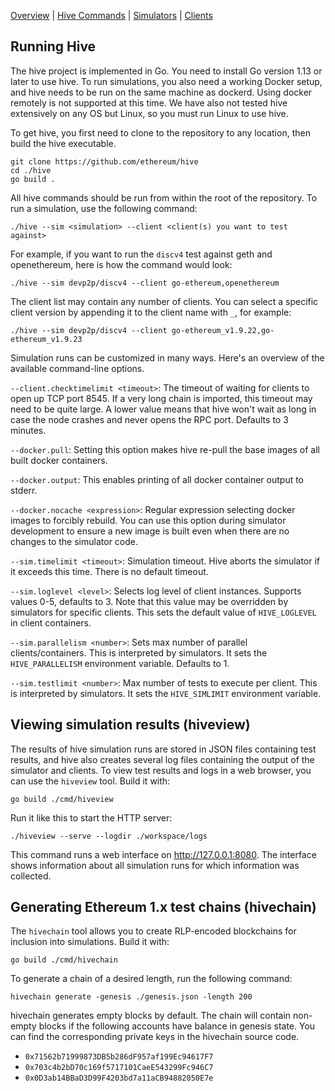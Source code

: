 [Overview] | [Hive Commands] | [Simulators] | [Clients]

## Running Hive

The hive project is implemented in Go. You need to install Go version 1.13 or later to use
hive. To run simulations, you also need a working Docker setup, and hive needs to be run on the
same machine as dockerd. Using docker remotely is not supported at this time. We have also
not tested hive extensively on any OS but Linux, so you must run Linux to use hive.

To get hive, you first need to clone to the repository to any location, then build the hive
executable.

    git clone https://github.com/ethereum/hive
    cd ./hive
    go build .

All hive commands should be run from within the root of the repository. To run a
simulation, use the following command:

    ./hive --sim <simulation> --client <client(s) you want to test against>

For example, if you want to run the `discv4` test against geth and openethereum, here is
how the command would look:

    ./hive --sim devp2p/discv4 --client go-ethereum,openethereum

The client list may contain any number of clients. You can select a specific client
version by appending it to the client name with `_`, for example:

    ./hive --sim devp2p/discv4 --client go-ethereum_v1.9.22,go-ethereum_v1.9.23

Simulation runs can be customized in many ways. Here's an overview of the available
command-line options.

`--client.checktimelimit <timeout>`: The timeout of waiting for clients to open up TCP
port 8545. If a very long chain is imported, this timeout may need to be quite large. A
lower value means that hive won't wait as long in case the node crashes and never opens
the RPC port. Defaults to 3 minutes.

`--docker.pull`: Setting this option makes hive re-pull the base images of all built
docker containers.

`--docker.output`: This enables printing of all docker container output to stderr.

`--docker.nocache <expression>`: Regular expression selecting docker images to forcibly
rebuild. You can use this option during simulator development to ensure a new image is
built even when there are no changes to the simulator code.

`--sim.timelimit <timeout>`: Simulation timeout. Hive aborts the simulator if it exceeds
this time. There is no default timeout.

`--sim.loglevel <level>`: Selects log level of client instances. Supports values 0-5,
defaults to 3. Note that this value may be overridden by simulators for specific clients.
This sets the default value of `HIVE_LOGLEVEL` in client containers.

`--sim.parallelism <number>`: Sets max number of parallel clients/containers. This is
interpreted by simulators. It sets the `HIVE_PARALLELISM` environment variable. Defaults
to 1.

`--sim.testlimit <number>`: Max number of tests to execute per client. This is interpreted
by simulators. It sets the `HIVE_SIMLIMIT` environment variable.

## Viewing simulation results (hiveview)

The results of hive simulation runs are stored in JSON files containing test results, and
hive also creates several log files containing the output of the simulator and clients. To
view test results and logs in a web browser, you can use the `hiveview` tool. Build it
with:

    go build ./cmd/hiveview

Run it like this to start the HTTP server:

    ./hiveview --serve --logdir ./workspace/logs

This command runs a web interface on <http://127.0.0.1:8080>. The interface shows
information about all simulation runs for which information was collected.

## Generating Ethereum 1.x test chains (hivechain)

The `hivechain` tool allows you to create RLP-encoded blockchains for inclusion into
simulations. Build it with:

    go build ./cmd/hivechain

To generate a chain of a desired length, run the following command:

    hivechain generate -genesis ./genesis.json -length 200

hivechain generates empty blocks by default. The chain will contain non-empty blocks if
the following accounts have balance in genesis state. You can find the corresponding
private keys in the hivechain source code.

- `0x71562b71999873DB5b286dF957af199Ec94617F7`
- `0x703c4b2bD70c169f5717101CaeE543299Fc946C7`
- `0x0D3ab14BBaD3D99F4203bd7a11aCB94882050E7e`

[Overview]: ./overview.md
[Hive Commands]: ./commandline.md
[Simulators]: ./simulators.md
[Clients]: ./clients.md
